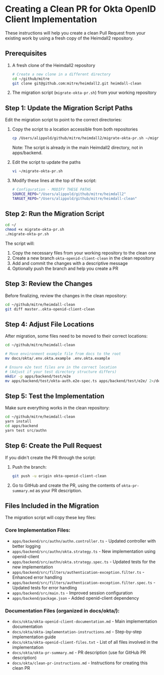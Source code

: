 # Creating a Clean PR for Okta OpenID Client Implementation

These instructions will help you create a clean Pull Request from your existing work by using a fresh copy of the Heimdall2 repository.

## Prerequisites

1. A fresh clone of the Heimdall2 repository
   ```bash
   # Create a new clone in a different directory
   cd ~/github/mitre
   git clone git@github.com:mitre/heimdall2.git heimdall-clean
   ```

2. The migration script (`migrate-okta-pr.sh`) from your working repository

## Step 1: Update the Migration Script Paths

Edit the migration script to point to the correct directories:

1. Copy the script to a location accessible from both repositories
   ```bash
   cp /Users/alippold/github/mitre/heimdall2/migrate-okta-pr.sh ~/migrate-okta-pr.sh
   ```
   
   Note: The script is already in the main Heimdall2 directory, not in apps/backend.

2. Edit the script to update the paths
   ```bash
   vi ~/migrate-okta-pr.sh
   ```

3. Modify these lines at the top of the script:
   ```bash
   # Configuration - MODIFY THESE PATHS
   SOURCE_REPO="/Users/alippold/github/mitre/heimdall2"
   TARGET_REPO="/Users/alippold/github/mitre/heimdall-clean"
   ```

## Step 2: Run the Migration Script

```bash
cd ~/
chmod +x migrate-okta-pr.sh
./migrate-okta-pr.sh
```

The script will:
1. Copy the necessary files from your working repository to the clean one
2. Create a new branch `okta-openid-client-clean` in the clean repository
3. Add and commit the changes with a descriptive message
4. Optionally push the branch and help you create a PR

## Step 3: Review the Changes

Before finalizing, review the changes in the clean repository:

```bash
cd ~/github/mitre/heimdall-clean
git diff master..okta-openid-client-clean
```

## Step 4: Adjust File Locations

After migration, some files need to be moved to their correct locations:

```bash
cd ~/github/mitre/heimdall-clean

# Move environment example file from docs to the root
mv docs/okta/.env.okta.example .env.okta.example

# Ensure e2e test files are in the correct location
# (Adjust if your test directory structure differs)
mkdir -p apps/backend/test/e2e
mv apps/backend/test/okta-auth.e2e-spec.ts apps/backend/test/e2e/ 2>/dev/null || true
```

## Step 5: Test the Implementation

Make sure everything works in the clean repository:

```bash
cd ~/github/mitre/heimdall-clean
yarn install
cd apps/backend
yarn test src/authn
```

## Step 6: Create the Pull Request

If you didn't create the PR through the script:

1. Push the branch:
   ```bash
   git push -u origin okta-openid-client-clean
   ```

2. Go to GitHub and create the PR, using the contents of `okta-pr-summary.md` as your PR description.

## Files Included in the Migration

The migration script will copy these key files:

### Core Implementation Files:
- `apps/backend/src/authn/authn.controller.ts` - Updated controller with better logging
- `apps/backend/src/authn/okta.strategy.ts` - New implementation using openid-client
- `apps/backend/src/authn/okta.strategy.spec.ts` - Updated tests for the new implementation
- `apps/backend/src/filters/authentication-exception.filter.ts` - Enhanced error handling
- `apps/backend/src/filters/authentication-exception.filter.spec.ts` - Updated tests for error handling
- `apps/backend/src/main.ts` - Improved session configuration
- `apps/backend/package.json` - Added openid-client dependency

### Documentation Files (organized in docs/okta/):
- `docs/okta/okta-openid-client-documentation.md` - Main implementation documentation
- `docs/okta/okta-implementation-instructions.md` - Step-by-step implementation guide
- `docs/okta/okta-openid-client-files.txt` - List of all files involved in the implementation
- `docs/okta/okta-pr-summary.md` - PR description (use for GitHub PR description)
- `docs/okta/clean-pr-instructions.md` - Instructions for creating this clean PR